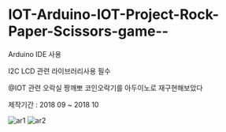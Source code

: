 # IOT-Arduino-IOT-Project-Rock-Paper-Scissors-game--

Arduino IDE 사용 <P>
 I2C LCD 관련 라이브러리사용 필수 <P>
@IOT 관련 오락실 짱깨뽀 코인오락기를 아두이노로 재구현해보았다 <P>
제작기간 : 2018 09 ~ 2018 10<p>



![ar1](https://user-images.githubusercontent.com/55124264/71949129-b6280700-3215-11ea-8117-1f3ec9108f0b.png)
![ar2](https://user-images.githubusercontent.com/55124264/71949130-b6280700-3215-11ea-9697-7ce24751c9e6.png)
